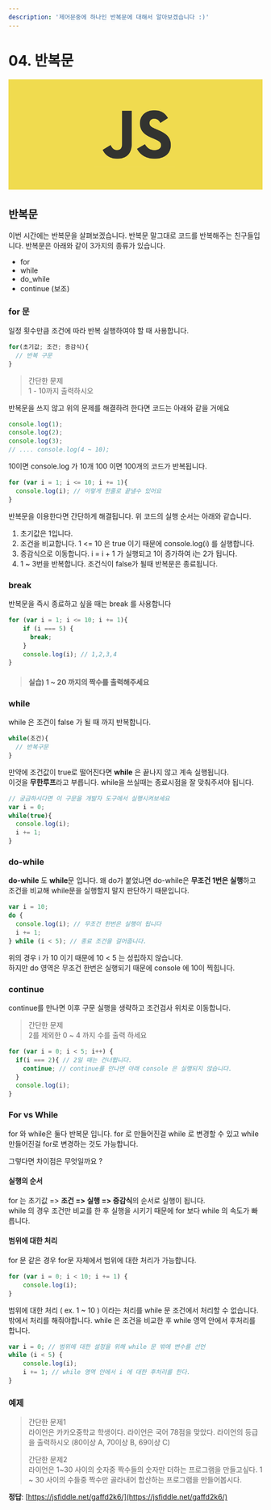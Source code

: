 ```yaml
---
description: '제어문중에 하나인 반복문에 대해서 알아보겠습니다 :)'
---
```


# 04. 반복문

![](.gitbook/assets/body%20%282%29.png)

## 반복문

이번 시간에는 반복문을 살펴보겠습니다. 반복문 말그대로 코드를 반복해주는 친구들입니다. 반복문은 아래와 같이 3가지의 종류가 있습니다.

* for
* while
* do\_while
* continue \(보조\)

### for 문

일정 횟수만큼 조건에 따라 반복 실행하여야 할 때 사용합니다.

```javascript
for(초기값; 조건; 증감식){
  // 반복 구문
}
```

> 간단한 문제  
> 1 - 10까지 출력하시오

반복문을 쓰지 않고 위의 문제를 해결하려 한다면 코드는 아래와 같을 거에요

```javascript
console.log(1);
console.log(2);
console.log(3);
// .... console.log(4 ~ 10);
```

10이면 console.log 가 10개 100 이면 100개의 코드가 반복됩니다.

```javascript
for (var i = 1; i <= 10; i += 1){
  console.log(i); // 이렇게 한줄로 끝낼수 있어요
}
```

반복문을 이용한다면 간단하게 해결됩니다. 위 코드의 실행 순서는 아래와 같습니다.

1. 초기값은 1입니다. 
2. 조건을 비교합니다. 1 &lt;= 10 은 true 이기 때문에 console.log\(i\) 를 실행합니다.
3. 증감식으로 이동합니다. i = i + 1 가 실행되고 1이 증가하여 i는 2가 됩니다.
4. 1 ~ 3번을 반복합니다. 조건식이 false가 될때 반복문은 종료됩니다. 

### break

반복문을 즉시 종료하고 싶을 때는 break 를 사용합니다

```javascript
for (var i = 1; i <= 10; i += 1){
    if (i === 5) {
      break;
    }
    console.log(i); // 1,2,3,4
}
```

> #### **실습\) 1 ~ 20 까지의 짝수를 출력해주세요**

### while

while 은 조건이 false 가 될 때 까지 반복합니다.

```javascript
while(조건){
  // 반복구문
}
```

만약에 조건값이 true로 떨어진다면 **while** 은 끝나지 않고 계속 실행됩니다.  
이것을 **무한루프**라고 부릅니다. while을 쓰실때는 종료시점을 잘 맞춰주셔야 됩니다.

```javascript
// 궁금하시다면 이 구문을 개발자 도구에서 실행시켜보세요 
var i = 0;
while(true){
  console.log(i);
  i += 1;
}
```

### do-while

**do-while** 도 **while**문 입니다. 왜 do가 붙었냐면 do-while은 **무조건 1번은 실행**하고 조건을 비교해 while문을 실행할지 말지 판단하기 때문입니다.

```javascript
var i = 10;
do {
  console.log(i); // 무조건 한번은 실행이 됩니다
  i += 1;
} while (i < 5); // 종료 조건을 걸어줍니다.
```

위의 경우 i 가 10 이기 때문에 10 &lt; 5 는 성립하지 않습니다.  
하지만 do 영역은 무조건 한번은 실행되기 때문에 console 에 10이 찍힙니다.

### continue

continue를 만나면 이후 구문 실행을 생략하고 조건검사 위치로 이동합니다.

> 간단한 문제  
> 2를 제외한 0 ~ 4 까지 수를 출력 하세요

```javascript
for (var i = 0; i < 5; i++) {
  if(i === 2){ // 2일 때는 건너뜁니다.
    continue; // continue를 만나면 아래 console 은 실행되지 않습니다.
  }
  console.log(i);
}
```

### For vs While

for 와 while은 둘다 반복문 입니다. for 로 만들어진걸 while 로 변경할 수 있고 while 만들어진걸 for로 변경하는 것도 가능합니다.

그렇다면 차이점은 무엇일까요 ?

#### 실행의 순서

for 는 초기값 =&gt; **조건 =&gt; 실행 =&gt; 증감식**의 순서로 실행이 됩니다.  
while 의 경우 조건만 비교를 한 후 실행을 시키기 때문에 for 보다 while 의 속도가 빠릅니다.

#### 범위에 대한 처리

for 문 같은 경우 for문 자체에서 범위에 대한 처리가 가능합니다.

```javascript
for (var i = 0; i < 10; i += 1) {
    console.log(i);
}
```

범위에 대한 처리 \( ex. 1 ~ 10 \) 이라는 처리를 while 문 조건에서 처리할 수 없습니다.  
밖에서 처리를 해줘야합니다. while 은 조건을 비교한 후 while 영역 안에서 후처리를 합니다.

```javascript
var i = 0; // 범위에 대한 설정을 위해 while 문 밖에 변수를 선언
while (i < 5) {
    console.log(i);
    i += 1; // while 영역 안에서 i 에 대한 후처리를 한다.
}
```

### 예제

> 간단한 문제1  
> 라이언은 카카오중학교 학생이다. 라이언은 국어 78점을 맞았다. 라이언의 등급을 출력하시오 \(80이상 A, 70이상 B, 69이상 C\)
>
> 간단한 문제2  
> 라이언은 1~30 사이의 숫자중 짝수들의 숫자만 더하는 프로그램을 만들고싶다. 1 ~ 30 사이의 수들중 짝수만 골라내어 합산하는 프로그램을 만들어봅시다.

**정답**: [https://jsfiddle.net/gaffd2k6/](https://jsfiddle.net/gaffd2k6/)

